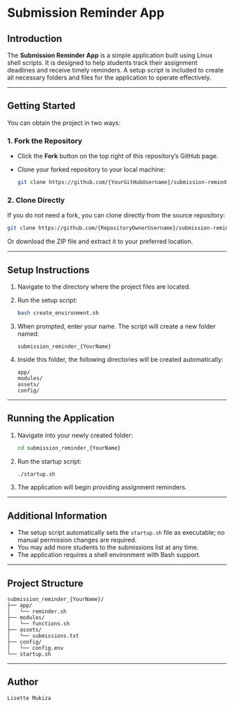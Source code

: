 
# Submission Reminder App

## Introduction

The **Submission Reminder App** is a simple application built using Linux shell scripts.
It is designed to help students track their assignment deadlines and receive timely reminders.
A setup script is included to create all necessary folders and files for the application to operate effectively.

---

## Getting Started

You can obtain the project in two ways:

### 1. Fork the Repository

* Click the **Fork** button on the top right of this repository’s GitHub page.
* Clone your forked repository to your local machine:

  ```bash
  git clone https://github.com/{YourGitHubUsername}/submission-reminder-app.git
  ```

### 2. Clone Directly

If you do not need a fork, you can clone directly from the source repository:

```bash
git clone https://github.com/{RepositoryOwnerUsername}/submission-reminder-app.git
```

Or download the ZIP file and extract it to your preferred location.

---

## Setup Instructions

1. Navigate to the directory where the project files are located.
2. Run the setup script:

   ```bash
   bash create_environment.sh
   ```
3. When prompted, enter your name.
   The script will create a new folder named:

   ```
   submission_reminder_{YourName}
   ```
4. Inside this folder, the following directories will be created automatically:

   ```
   app/
   modules/
   assets/
   config/
   ```

---

## Running the Application

1. Navigate into your newly created folder:

   ```bash
   cd submission_reminder_{YourName}
   ```
2. Run the startup script:

   ```bash
   ./startup.sh
   ```
3. The application will begin providing assignment reminders.

---

## Additional Information

* The setup script automatically sets the `startup.sh` file as executable; no manual permission changes are required.
* You may add more students to the submissions list at any time.
* The application requires a shell environment with Bash support.

---

## Project Structure

```
submission_reminder_{YourName}/
├── app/
│   └── reminder.sh
├── modules/
│   └── functions.sh
├── assets/
│   └── submissions.txt
├── config/
│   └── config.env
└── startup.sh

```

---

## Author

```
Lisette Mukiza

```
